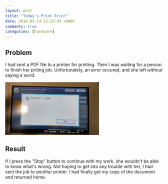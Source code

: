 ```yaml
---
layout: post
title: "Today's Print Error"
date: 2016-03-14 22:22:43 +0800
comments: true
categories: [hardware]
---
```


Problem
---

I had sent a PDF file to a printer for printing.  Then I was waiting
for a person to finish her priting job.  Unfortunately, an error
occured, and she left *without* saying a word.

<picture class="fancybox" title="A Print Error">
  <source srcset="/images/posts/PrinterError/20160314_191831_HDR.jpg"
    media="(min-width: 600px)"></source> 
  <img alt="A Print Error" width="300"
    src="/images/posts/PrinterError/20160314_191831_HDR.jpg" />
</picture>

Result
---

If I press the "Stop" button to continue with my work, she *wouldn't*
be able to know what's wrong.  *Not* hoping to get into any trouble
with her, I had sent the job to *another* printer.  I had finally got
my copy of the document and returned home.

